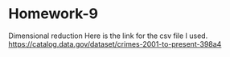 # Homework-9
Dimensional reduction
Here is the link for the csv file I used.
https://catalog.data.gov/dataset/crimes-2001-to-present-398a4
